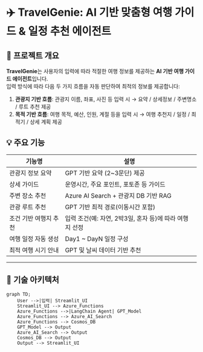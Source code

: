 # ✈️ TravelGenie: AI 기반 맞춤형 여행 가이드 & 일정 추천 에이전트

## 📌 프로젝트 개요

**TravelGenie**는 사용자의 입력에 따라 적절한 여행 정보를 제공하는 **AI 기반 여행 가이드 에이전트**입니다.  
입력 방식에 따라 다음 두 가지 흐름을 자동 판단하여 최적의 정보를 제공합니다:

1. **관광지 기반 흐름**: 관광지 이름, 좌표, 사진 등 입력 시 → 요약 / 상세정보 / 주변명소 / 루트 추천 제공
2. **목적 기반 흐름**: 여행 목적, 예산, 인원, 계절 등을 입력 시 → 여행 추천지 / 일정 / 최적기 / 상세 계획 제공


## 💡 주요 기능

| 기능명 | 설명 |
|--------|------|
| 관광지 정보 요약 | GPT 기반 요약 (2~3문단) 제공 |
| 상세 가이드 | 운영시간, 주요 포인트, 포토존 등 가이드 |
| 주변 장소 추천 | Azure AI Search + 관광지 DB 기반 RAG |
| 관광 루트 추천 | GPT 기반 최적 경로(이동시간 포함) |
| 조건 기반 여행지 추천 | 입력 조건(예: 자연, 2박3일, 혼자 등)에 따라 여행지 선정 |
| 여행 일정 자동 생성 | Day1 ~ DayN 일정 구성 |
| 최적 여행 시기 안내 | GPT 및 날씨 데이터 기반 추천 |

---

## 🧠 기술 아키텍처

```mermaid
graph TD;
    User -->|입력| Streamlit_UI
    Streamlit_UI --> Azure_Functions
    Azure_Functions -->|LangChain Agent| GPT_Model
    Azure_Functions --> Azure_AI_Search
    Azure_Functions --> Cosmos_DB
    GPT_Model --> Output
    Azure_AI_Search --> Output
    Cosmos_DB --> Output
    Output --> Streamlit_UI
